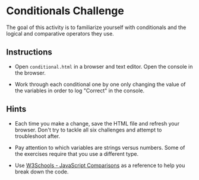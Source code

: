 # Conditionals Challenge

The goal of this activity is to familiarize yourself with conditionals and the logical and comparative operators they use.

## Instructions

- Open `conditional.html` in a browser and text editor. Open the console in the browser.

- Work through each conditional one by one only changing the value of the variables in order to log "Correct" in the console.

## Hints

- Each time you make a change, save the HTML file and refresh your browser. Don't try to tackle all six challenges and attempt to troubleshoot after.

- Pay attention to which variables are strings versus numbers. Some of the exercises require that you use a different type.

- Use [W3Schools - JavaScript Comparisons](https://www.w3schools.com/js/js_comparisons.asp) as a reference to help you break down the code.
